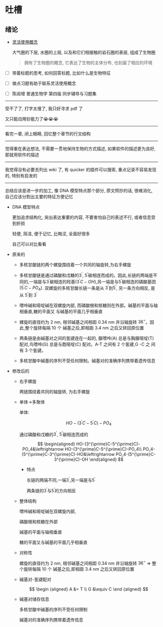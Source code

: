 # 吐槽

## 绪论

- [灵活使用概念](https://www.bilibili.com/video/BV1JT4y167YV)

  大气圈的下层, 水圈的上层, 以及和它们相接触的岩石圈的表层, 组成了生物圈

  > 拥有了生物圈的概念, 它表达了生物的主体分布, 也刻画了相应的环境

- [ ] 带着标题的思考, 如何回答标题, 比如什么是生物特征

- [ ] 做点习题有助于联系灵活使用概念

- [ ] 陈阅增 普通生物学 第四版 同步辅导与习题集

---

受不了了, 打字太慢了, 我只好寻求 pdf 了

又只能动用钞能力了:sob::sob::sob:

---

看完一章, 闭上眼睛, 回忆整个章节的行文结构

---

觉得重在表达想法, 不需要一贯地保持生物的方式描述, 如果软件的描述更为良好, 那就用软件的描述

---

我觉得没有必要去列出 wiki 了, 有 quicker 的插件可以搜索, 重点记录不容易发现的, 特别有启发的

---

总结应该是进一步的加工, 像 DNA 模型特点那个部分, 原文照抄的话, 很难消化, 自己应该分割出主要的特征方便记忆

- DNA 模型特点

  更加追求结构化, 突出表达重要的内容, 不要害怕自己的表述不行, 或者信息受到折损

  轻便, 简洁, 便于记忆, 比晦涩, 全面好很多

  自己可以对比看看

- 原来的

  - 多核甘酸链的两个螺旋围绕着一个共同的轴旋转,为右手螺旋

  - 多核甘酸链是通过磷酸和戊糖的$3^{\prime}$, $5^{\prime}$碳相连而成的。因此,长链的两端是不同的,一端是与$3^{\prime}$碳相连的羟基$(3^{\prime}C-OH)$,另一端是与$5^{\prime}$碳相连的磷酸基团$(5^{\prime}C-PO_4)$. 双螺旋的多核甘酸长链一条是从 $3^{\prime}$到$5^{\prime}$, 另一条方向相反, 是从 $5^{\prime}$到 $3^{\prime}$

  - 嘌呤碱和嘧啶碱在双螺旋内部, 而磷酸根和核糖则在外部。碱基的平面与轴相垂直,糖的平面又 与碱基的平面几乎相垂直

  - 螺旋的直径约为 2 nm, 相邻碱基之间相距 0.34 nm 并沿轴旋转 $36^{\circ}$。因此,整个旋转每隔 10 个 碱基之后,即相距 3.4 nm 之后又转回原位置

  - 两条链是由碱基对之间的氢键连在一起的, 腺嘌呤(A) 总是与胸腺嘧啶(T)配对,鸟嘌呤(G) 总是与胞嘧啶(C) 配对。A-T 之间有 2 个氢键,G -C 之 间有 3 个氢键。

  - 多核甘酸中碱基的序列不受任何限制。碱基对的准确序列携带着遗传信息

- 修改后的

  - 右手螺旋

    两链围绕着共同的轴旋转, 为右手螺旋

  - 单体->多聚体

    单体:

    $$HO-(3^{\prime}C-5^{\prime}C)-PO_4$$

    通过磷酸和戊糖的$3^{\prime}$, $5^{\prime}$碳相连而成的

    $$
    \begin{aligned}
    HO-(3^{\prime}C-5^{\prime}C)-PO_4&\leftrightarrow HO-(3^{\prime}C-5^{\prime}C)-PO_4\\
    PO_4-(5^{\prime}C-3^{\prime}C)-HO&\leftrightarrow PO_4-(5^{\prime}C-3^{\prime}C)-OH
    \end{aligned}
    $$

    - 特点

      长链的两端不同,一端$3^{\prime}$,另一端是与$5^{\prime}$

      两条链的$3^{\prime}$与$5^{\prime}$的方向相反

  - 整体结构

    嘌呤碱和嘧啶碱在双螺旋内部,

    磷酸根和核糖在外部

    碱基的平面与轴相垂直

    糖的平面又与碱基的平面几乎相垂直

  - 对称性

    螺旋的直径约为 2 nm, 相邻碱基之间相距 0.34 nm 并沿轴旋转 $36^{\circ}$ => 整个旋转每隔 10 个 碱基之后,即相距 3.4 nm 之后又转回原位置

  - 碱基对-氢键配对

    $$
    \begin {aligned}
    A &= T \\
    G &\equiv C
    \end {aligned}
    $$

  - 碱基对储存信息

    多核甘酸中碱基的序列不受任何限制

    碱基对的准确序列携带着遗传信息
